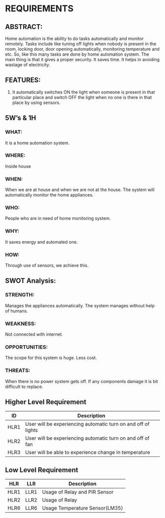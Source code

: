 # REQUIREMENTS


## ABSTRACT:
Home automation is the ability to do tasks automatically and monitor remotely. Tasks include like tuning off lights when nobody is present in the room, locking door, door opening automatically, monitoring temperature and etc. So, like this many tasks are done by home automation system. The main thing is that it gives a proper security. It saves time. It helps in avoiding wastage of electricity.

## FEATURES:
1.	It automatically switches ON the light when someone is present in that particular place and switch OFF the light when no one is there in that place by using sensors.


## 5W’s & 1H

### WHAT:
It is a home automation system.

### WHERE:
Inside house

### WHEN:
When we are at house and when we are not at the house. The system will automatically monitor the home appliances. 

### WHO:
People who are in need of home monitoring system.

### WHY:
It saves energy and automated one.

### HOW:
Through use of sensors, we achieve this.

## SWOT Analysis:

### STRENGTH:
Manages the appliances automatically.
The system manages without help of humans. 

### WEAKNESS:
Not connected with internet.

### OPPORTUNITIES:
The scope for this system is huge.
Less cost.

### THREATS:
When there is no power system gets off.
If any components damage it is bit difficult to replace.

## Higher Level Requirement ##

| ID | Description |
|----|------------|
|HLR1 | User will be experiencing automatic turn on and off of lights |
|HLR2 | User will be experiencing automatic turn on and off of fan |
|HLR3 | User will be able to experience change in temperature |

## Low Level Requirement ##

| HLR | LLR | Description |
|-----|-----|-------------|
|HLR1 | LLR1 | Usage of Relay and PIR Sensor |
|HLR2 | LLR2 | Usage of Relay |
|HLR6 | LLR6 | Usage Temperature Sensor(LM35) |

 




